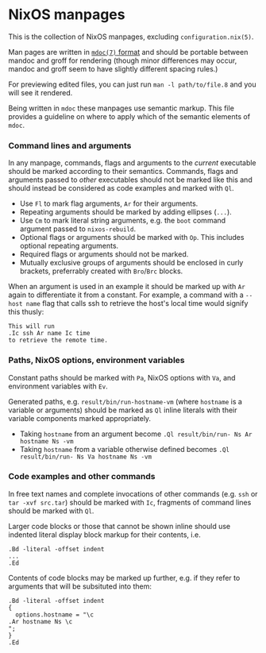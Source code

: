 # NixOS manpages

This is the collection of NixOS manpages, excluding `configuration.nix(5)`.

Man pages are written in [`mdoc(7)` format](https://mandoc.bsd.lv/man/mdoc.7.html) and should be portable between mandoc and groff for rendering (though minor differences may occur, mandoc and groff seem to have slightly different spacing rules.)

For previewing edited files, you can just run `man -l path/to/file.8` and you will see it rendered.

Being written in `mdoc` these manpages use semantic markup. This file provides a guideline on where to apply which of the semantic elements of `mdoc`.

### Command lines and arguments

In any manpage, commands, flags and arguments to the *current* executable should be marked according to their semantics. Commands, flags and arguments passed to *other* executables should not be marked like this and should instead be considered as code examples and marked with `Ql`.

 - Use `Fl` to mark flag arguments, `Ar` for their arguments.
 - Repeating arguments should be marked by adding ellipses (`...`).
 - Use `Cm` to mark literal string arguments, e.g. the `boot` command argument passed to `nixos-rebuild`.
 - Optional flags or arguments should be marked with `Op`. This includes optional repeating arguments.
 - Required flags or arguments should not be marked.
 - Mutually exclusive groups of arguments should be enclosed in curly brackets, preferrably created with `Bro`/`Brc` blocks.

When an argument is used in an example it should be marked up with `Ar` again to differentiate it from a constant. For example, a command with a `--host name` flag that calls ssh to retrieve the host's local time would signify this thusly:
```
This will run
.Ic ssh Ar name Ic time
to retrieve the remote time.
```

### Paths, NixOS options, environment variables

Constant paths should be marked with `Pa`, NixOS options with `Va`, and environment variables with `Ev`.

Generated paths, e.g. `result/bin/run-hostname-vm` (where `hostname` is a variable or arguments) should be marked as `Ql` inline literals with their variable components marked appropriately.

 - Taking `hostname` from an argument become `.Ql result/bin/run- Ns Ar hostname Ns -vm`
 - Taking `hostname` from a variable otherwise defined becomes `.Ql result/bin/run- Ns Va hostname Ns -vm`

### Code examples and other commands

In free text names and complete invocations of other commands (e.g. `ssh` or `tar -xvf src.tar`) should be marked with `Ic`, fragments of command lines should be marked with `Ql`.

Larger code blocks or those that cannot be shown inline should use indented literal display block markup for their contents, i.e.
```
.Bd -literal -offset indent
...
.Ed
```
Contents of code blocks may be marked up further, e.g. if they refer to arguments that will be subsituted into them:
```
.Bd -literal -offset indent
{
  options.hostname = "\c
.Ar hostname Ns \c
";
}
.Ed
```
